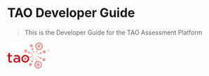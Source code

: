 # TAO Developer Guide
> This is the Developer Guide for the TAO Assessment Platform

![TAO Logo](https://github.com/oat-sa/taohub-developer-guide/raw/master/resources/tao-logo.png)
